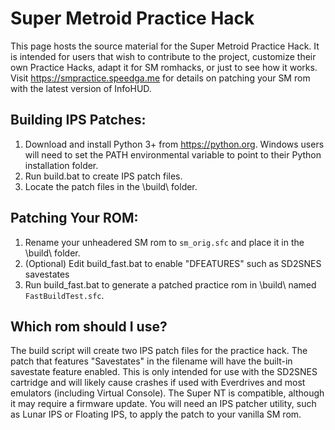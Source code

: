 # Super Metroid Practice Hack

This page hosts the source material for the Super Metroid Practice Hack. It is intended for users that wish to contribute to the project, customize their own Practice Hacks, adapt it for SM romhacks, or just to see how it works. Visit https://smpractice.speedga.me for details on patching your SM rom with the latest version of InfoHUD.

## Building IPS Patches:

1. Download and install Python 3+ from https://python.org. Windows users will need to set the PATH environmental variable to point to their Python installation folder.
2. Run build.bat to create IPS patch files.
3. Locate the patch files in the \build\ folder.

## Patching Your ROM:

1. Rename your unheadered SM rom to `sm_orig.sfc` and place it in the \build\ folder.
2. (Optional) Edit build_fast.bat to enable "DFEATURES" such as SD2SNES savestates
3. Run build_fast.bat to generate a patched practice rom in \build\ named `FastBuildTest.sfc`.

## Which rom should I use?

The build script will create two IPS patch files for the practice hack. The patch that features "Savestates" in the filename will have the built-in savestate feature enabled. This is only intended for use with the SD2SNES cartridge and will likely cause crashes if used with Everdrives and most emulators (including Virtual Console). The Super NT is compatible, although it may require a firmware update. You will need an IPS patcher utility, such as Lunar IPS or Floating IPS, to apply the patch to your vanilla SM rom.
